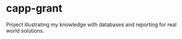 # capp-grant
Project illustrating my knowledge with databases and reporting for real world solutions.
